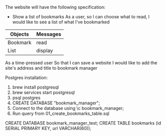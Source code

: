 The website will have the following specification:

- Show a list of bookmarks
  As a user,
  so I can choose what to read,
  I would like to see a list of what I've bookmarked

| Objects  | Messages |
| -------- | -------- |
| Bookmark | read     |
| List     | display  |

As a time-pressed user
So that I can save a website
I would like to add the site's address and title to bookmark manager

Postgres installation: 

1. brew install postgresql
2. brew services start postgresql
3. psql postgres
4. CREATE DATABASE "bookmark_manager";
5. Connect to the database using \c bookmark_manager;
6. Run query from 01_create_bookmarks_table.sql

CREATE DATABASE bookmark_manager_test;
CREATE TABLE bookmarks (id SERIAL PRIMARY KEY, url VARCHAR(60));
